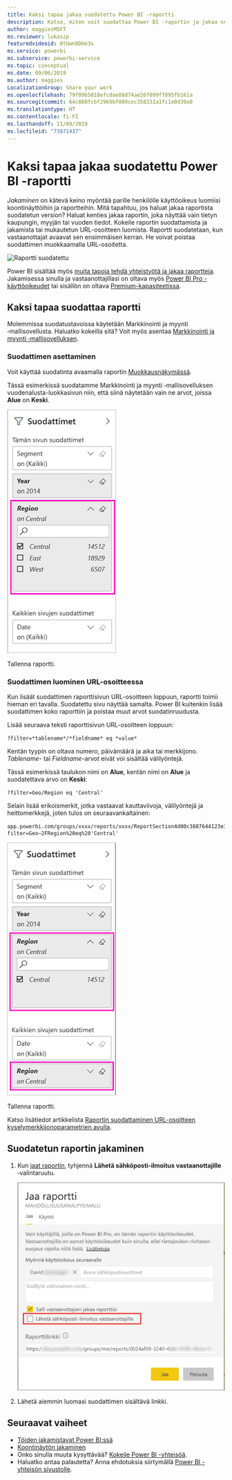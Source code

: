 ```yaml
---
title: Kaksi tapaa jakaa suodatettu Power BI -raportti
description: Katso, miten voit suodattaa Power BI -raportin ja jakaa sen organisaatiosi työtovereiden kanssa.
author: maggiesMSFT
ms.reviewer: lukaszp
featuredvideoid: 0tUwn8DHo3s
ms.service: powerbi
ms.subservice: powerbi-service
ms.topic: conceptual
ms.date: 09/06/2019
ms.author: maggies
LocalizationGroup: Share your work
ms.openlocfilehash: 79f09b5018efcdae88d74ae26f099ff095fb161a
ms.sourcegitcommit: 64c860fcbf2969bf089cec358331a1fc1e0d39a8
ms.translationtype: HT
ms.contentlocale: fi-FI
ms.lasthandoff: 11/09/2019
ms.locfileid: "73871437"
---
```

# <a name="two-ways-to-share-a-filtered-power-bi-report"></a>Kaksi tapaa jakaa suodatettu Power BI -raportti
*Jakaminen* on kätevä keino myöntää parille henkilölle käyttöoikeus luomiisi koontinäyttöihin ja raportteihin. Mitä tapahtuu, jos haluat jakaa raportista suodatetun version? Haluat kenties jakaa raportin, joka näyttää vain tietyn kaupungin, myyjän tai vuoden tiedot. Kokeile raportin suodattamista ja jakamista tai mukautetun URL-osoitteen luomista. Raportti suodatetaan, kun vastaanottajat avaavat sen ensimmäisen kerran. He voivat poistaa suodattimen muokkaamalla URL-osoitetta. 

![Raportti suodatettu](media/service-share-reports/power-bi-share-filter-pane-report.png)

Power BI sisältää myös [muita tapoja tehdä yhteistyötä ja jakaa raportteja](service-how-to-collaborate-distribute-dashboards-reports.md). Jakamisessa sinulla ja vastaanottajillasi on oltava myös [Power BI Pro -käyttöoikeudet](service-features-license-type.md) tai sisällön on oltava [Premium-kapasiteetissa](service-premium-what-is.md). 

## <a name="two-ways-to-filter-a-report"></a>Kaksi tapaa suodattaa raportti

Molemmissa suodatustavoissa käytetään Markkinointi ja myynti ‑mallisovellusta. Haluatko kokeilla sitä? Voit myös asentaa [Markkinointi ja myynti ‑mallisovelluksen](https://appsource.microsoft.com/product/power-bi/microsoft-retail-analysis-sample.salesandmarketingsample?tab=Overview).

### <a name="set-a-filter"></a>Suodattimen asettaminen

Voit käyttää suodatinta avaamalla raportin [Muokkausnäkymässä](consumer/end-user-reading-view.md).

Tässä esimerkissä suodatamme Markkinointi ja myynti ‑mallisovelluksen vuodenalusta-luokkasivun niin, että siinä näytetään vain ne arvot, joissa **Alue** on **Keski**. 
 
![Raportin suodatusruutu](media/service-share-reports/power-bi-share-report-filter.png)

Tallenna raportti.

### <a name="create-a-filter-in-the-url"></a>Suodattimen luominen URL-osoitteessa

Kun lisäät suodattimen raporttisivun URL-osoitteen loppuun, raportti toimii hieman eri tavalla. Suodatettu sivu näyttää samalta. Power BI kuitenkin lisää suodattimen koko raporttiin ja poistaa muut arvot suodatinruudusta.  

Lisää seuraava teksti raporttisivun URL-osoitteen loppuun:
   
    ?filter=*tablename*/*fieldname* eq *value*
   
Kentän tyypin on oltava numero, päivämäärä ja aika tai merkkijono. *Tablename*- tai *Fieldname*-arvot eivät voi sisältää välilyöntejä.
   
Tässä esimerkissä taulukon nimi on **Alue**, kentän nimi on **Alue** ja suodatettava arvo on **Keski**:
   
    ?filter=Geo/Region eq 'Central'

Selain lisää erikoismerkit, jotka vastaavat kauttaviivoja, välilyöntejä ja heittomerkkejä, joten tulos on seuraavankaltainen:
   
    app.powerbi.com/groups/xxxx/reports/xxxx/ReportSection4d00c3887644123e310e?filter=Geo~2FRegion%20eq%20'Central'

![Raportti, jossa on URL-suodatin](media/service-share-reports/power-bi-share-report-filter-url.png)

Tallenna raportti.

Katso lisätiedot artikkelista [Raportin suodattaminen URL-osoitteen kyselymerkkijonoparametrien avulla](service-url-filters.md).

## <a name="share-the-filtered-report"></a>Suodatetun raportin jakaminen

1. Kun [jaat raportin](service-share-dashboards.md), tyhjennä **Lähetä sähköposti-ilmoitus vastaanottajille** ‑valintaruutu.

    ![Jaa raportti -valintaikkuna](media/service-share-reports/power-bi-share-report-dialog.png)

4. Lähetä aiemmin luomasi suodattimen sisältävä linkki.

## <a name="next-steps"></a>Seuraavat vaiheet
* [Töiden jakamistavat Power BI:ssä](service-how-to-collaborate-distribute-dashboards-reports.md)
* [Koontinäytön jakaminen](service-share-dashboards.md)
* Onko sinulla muuta kysyttävää? [Kokeile Power BI -yhteisöä](https://community.powerbi.com/).
* Haluatko antaa palautetta? Anna ehdotuksia siirtymällä [Power BI -yhteisön sivustolle](https://community.powerbi.com/).


